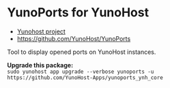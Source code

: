 # YunoPorts for YunoHost

- [Yunohost project](https://yunohost.org)
- https://github.com/YunoHost/YunoPorts

Tool to display opened ports on YunoHost instances.

**Upgrade this package:**  
`sudo yunohost app upgrade --verbose yunoports -u https://github.com/YunoHost-Apps/yunoports_ynh_core`
